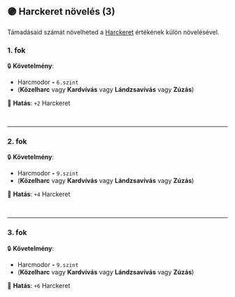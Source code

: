 ## 🟣 Harckeret növelés (3)

Támadásaid számát növelheted a [Harckeret](../063_06_tamadasok_szama_fegyverrel.md#harckeret-harcmodoronk%C3%A9nt) értékének külön növelésével.

### 1. fok

🔒 **Követelmény**:
- Harcmodor  **-** `6.szint`
- (**Közelharc** vagy **Kardvívás** vagy **Lándzsavívás** vagy **Zúzás**)

🌟 **Hatás**: `+2` Harckeret

<br />

---
### 2. fok

🔒 **Követelmény**:
- Harcmodor  **-** `9.szint`
- (**Közelharc** vagy **Kardvívás** vagy **Lándzsavívás** vagy **Zúzás**)

🌟 **Hatás**: `+4` Harckeret

<br />

---
### 3. fok

🔒 **Követelmény**:
- Harcmodor  **-** `9.szint`
- (**Közelharc** vagy **Kardvívás** vagy **Lándzsavívás** vagy **Zúzás**)

🌟 **Hatás**: `+6` Harckeret

<br />

